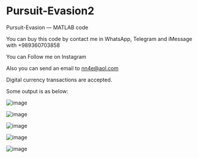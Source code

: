 # Pursuit-Evasion2
Pursuit-Evasion — MATLAB code

You can buy this code by contact me in WhatsApp, Telegram and iMessage with +989360703858

You can Follow me on Instagram

Also you can send an email to nn4e@aol.com

Digital currency transactions are accepted.

Some output is as below:

![image](https://github.com/user-attachments/assets/26e3a8db-f0df-4329-95d1-ebd461d92230)

![image](https://github.com/user-attachments/assets/654cabaa-325c-4073-a5c7-c87525c66d93)

![image](https://github.com/user-attachments/assets/afee8aa5-0cee-4620-aeee-04e2433caff6)

![image](https://github.com/user-attachments/assets/956c79df-0fae-4cba-b9bc-7ddd0aadf69a)

![image](https://github.com/user-attachments/assets/8e734f30-d007-48cd-a5e4-525229362b25)





